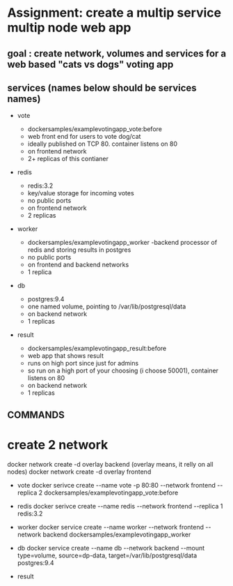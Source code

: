 # Assignment: create a multip service multip node web app

## goal : create network, volumes and services for a web based "cats vs dogs" voting app

## services (names below should be services names)
- vote
    - dockersamples/examplevotingapp_vote:before
    - web front end for users to vote dog/cat
    - ideally published on TCP 80. container listens on 80
    - on frontend network
    - 2+ replicas of this contianer

- redis
    - redis:3.2
    - key/value storage for incoming votes
    - no public ports
    - on frontend network
    - 2 replicas

- worker
    - dockersamples/examplevotingapp_worker
    -backend processor of redis and storing results in postgres
    - no public ports
    - on frontend and backend networks
    - 1 replica

- db
    - postgres:9.4
    - one named volume, pointing to /var/lib/postgresql/data
    - on backend network
    - 1 replicas 

- result
    - dockersamples/examplevotingapp_result:before
    - web app that shows result
    - runs on high port since just for admins 
    - so run on a high port of your choosing (i choose 50001), container listens on 80
    - on backend network
    - 1 replicas



## COMMANDS 

# create 2 network
docker network create -d overlay backend (overlay means, it relly on all nodes)
docker network create -d overlay frontend

- vote
    docker serivce create --name vote -p 80:80 --network frontend --replica 2 dockersamples/examplevotingapp_vote:before


- redis
    docker serivce create --name redis --network frontend --replica 1 redis:3.2


- worker
    docker service create --name worker --network frontend --network backend dockersamples/examplevotingapp_worker

- db
    docker service create --name db --network backend --mount type=volume, source=dp-data, target=/var/lib/postgresql/data postgres:9.4


- result
